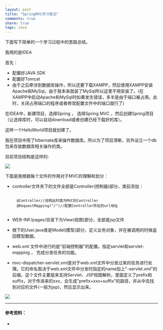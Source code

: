 ```yaml
---
layout: post
title: "SpringMVC学习笔记"
comments: true
share: true
tags: Java
---
```


下面写下简单的一个学习过程中的思路总结。

我用的是IDEA

首先：

- 配置好JAVA SDK 
- 配置好Tomcat
- 由于之后牵涉到数据库操作，所以还要下载XAMPP，然后使用XAMPP安装Apache和MySql。由于我本来就装了MySql所以这里不用安装了。(在XAMPP中启动Apache和MySql时如果发生错误，多半是由于端口被占用。此时，关闭占用端口的程序或者修改配置文件中的端口就行了)
 
在IDEA中，新建项目，选择Spring ， 选择Spring MVC ，然后创建Spring项目（让选择库时，可以自动download或者创建已经下载好的库）。

这样一个HelloWorld项目就创建了。

我在项目中用了hibernate库来操作数据库。所以为了项目清晰，另外设立一个db包来存放数据库相关操作的类。

目前项目结构是这样的:

![](http://7xjzd3.com1.z0.glb.clouddn.com/QQ截图20151029142300.png)

下面是我根据每个文件的作用对于MVC的理解和划分：

- controller文件夹下的文件全部是Controller(控制器)部分，类前添加：

	<code>
	@Controller//说明此时类为MVC的Controller
	@RequestMapping("/")//配置Controller所在的url地址
	</code>

- WEB-INF/pages/目录下为View(视图)部分，全部是jsp文件
- 根下的User.java类是Model(模型)部分，定义业务对象，并在被调用的时候返回模型数据。
- web.xml 文件中进行的是"前端控制器"的配置。指定servlet和servlet-mapping ， 完成分发任务的功能。
- mvc-dispatcher-servlet.xml是对于web.xml文件中分发过来的任务进行处理。它的命名取决于web.xml文件中分发时指定的name加上"-servlet.xml"的后缀。这个文件主要是来支持Servlet、JSP视图解析。里面定义了prefix和suffix，对于传进来的xxx，会生成"prefix+xxx+suffix"的路径，并从中去找到对应的文件(一般为jsp)，然后显示出来。

![](http://sishuok.com/forum/upload/2012/7/14/529024df9d2b0d1e62d8054a86d866c9__1.JPG)

---
####  参考资料：  ####
- 

